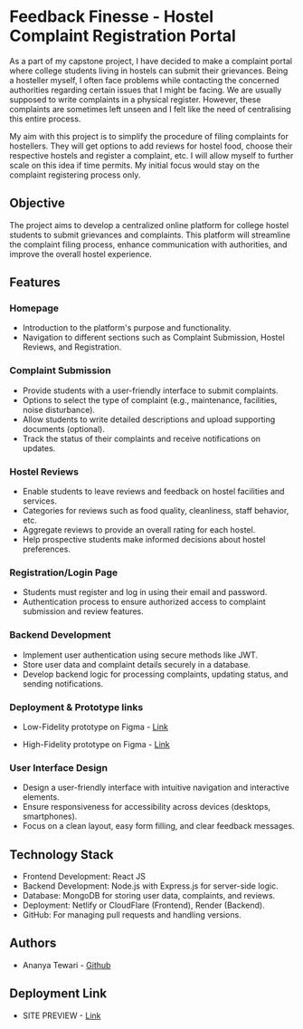 # Feedback Finesse - Hostel Complaint Registration Portal

As a part of my capstone project, I have decided to make a complaint portal where college students living in hostels can submit their grievances. Being a hosteller myself, I often face problems while contacting the concerned authorities regarding certain issues that I might be facing. We are usually supposed to write complaints in a physical register. However, these complaints are sometimes left unseen and I felt like the need of centralising this entire process.

My aim with this project is to simplify the procedure of filing complaints for hostellers. They will get options to add reviews for hostel food, choose their respective hostels and register a complaint, etc. I will allow myself to further scale on this idea if time permits. My initial focus would stay on the complaint registering process only.

## Objective

The project aims to develop a centralized online platform for college hostel students to submit grievances and complaints. This platform will streamline the complaint filing process, enhance communication with authorities, and improve the overall hostel experience.

## Features

### Homepage

- Introduction to the platform's purpose and functionality.
- Navigation to different sections such as Complaint Submission, Hostel Reviews, and Registration.

### Complaint Submission

- Provide students with a user-friendly interface to submit complaints.
- Options to select the type of complaint (e.g., maintenance, facilities, noise disturbance).
- Allow students to write detailed descriptions and upload supporting documents (optional).
- Track the status of their complaints and receive notifications on updates.

### Hostel Reviews

- Enable students to leave reviews and feedback on hostel facilities and services.
- Categories for reviews such as food quality, cleanliness, staff behavior, etc.
- Aggregate reviews to provide an overall rating for each hostel.
- Help prospective students make informed decisions about hostel preferences.

### Registration/Login Page

- Students must register and log in using their email and password.
- Authentication process to ensure authorized access to complaint submission and review features.

### Backend Development

- Implement user authentication using secure methods like JWT.
- Store user data and complaint details securely in a database.
- Develop backend logic for processing complaints, updating status, and sending notifications.

### Deployment & Prototype links

- Low-Fidelity prototype on Figma - [Link](https://www.figma.com/proto/Fak9uSIrCFyq6SYp9mGt00/Capstone--low-fid?type=design&node-id=2-8&t=S3JwPVk3GZE4WluF-1&scaling=contain&page-id=0%3A1&mode=design)

- High-Fidelity prototype on Figma - [Link](https://www.figma.com/proto/DULXjU3gopcIWoP2etEm1Q/Capstone--high-fid?node-id=3-3&mode=design&t=uA6WIYKfVpTNe7zo-1)

### User Interface Design

- Design a user-friendly interface with intuitive navigation and interactive elements.
- Ensure responsiveness for accessibility across devices (desktops, smartphones).
- Focus on a clean layout, easy form filling, and clear feedback messages.

## Technology Stack

- Frontend Development: React JS 
- Backend Development: Node.js with Express.js for server-side logic.
- Database: MongoDB for storing user data, complaints, and reviews.
- Deployment: Netlify or CloudFlare (Frontend), Render (Backend).
- GitHub: For managing pull requests and handling versions.

## Authors

- Ananya Tewari - [Github](https://github.com/ananyatewai)

## Deployment Link

- SITE PREVIEW - [Link](https://feedbackfinesse.netlify.app/)